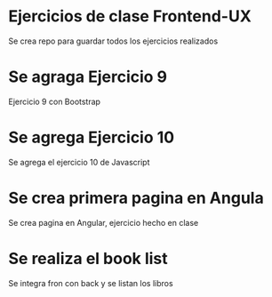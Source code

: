 # Ejercicios de clase Frontend-UX
Se crea repo para guardar todos los ejercicios realizados

# Se agraga Ejercicio 9
Ejercicio 9 con Bootstrap

# Se agrega Ejercicio 10
Se agrega el ejercicio 10 de Javascript

# Se crea primera pagina en Angula
Se crea pagina en Angular, ejercicio hecho en clase

# Se realiza el book list
Se integra fron con back y se listan los libros